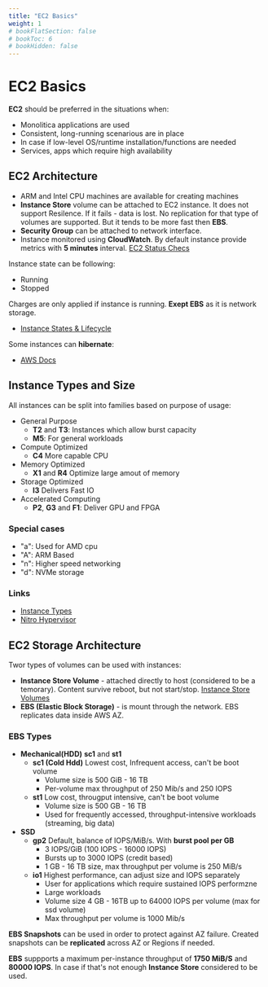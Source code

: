 ```yaml
---
title: "EC2 Basics"
weight: 1
# bookFlatSection: false
# bookToc: 6
# bookHidden: false
---
```

# EC2 Basics

**EC2** should be preferred in the situations when:
* Monolitica applications are used
* Consistent, long-running scenarious are in place
* In case if low-level OS/runtime installation/functions are needed
* Services, apps which require high availability

## EC2 Architecture
* ARM and Intel CPU machines are available for creating machines
* **Instance Store** volume can be attached to EC2 instance. It does not support Resilence. If it fails - data is lost. No replication for that type of volumes are supported. But it tends to be more fast then **EBS**.
* **Security Group** can be attached to network interface.
* Instance monitored using **CloudWatch**. By default instance provide metrics with __5 minutes__ interval. 
[EC2 Status Checs](https://docs.aws.amazon.com/AWSEC2/latest/UserGuide/monitoring-system-instance-status-check.html)

Instance state can be following:
* Running
* Stopped

Charges are only applied if instance is running. **Exept EBS** as it is network storage.
* [Instance States & Lifecycle](https://docs.aws.amazon.com/AWSEC2/latest/UserGuide/ec2-instance-lifecycle.html)

Some instances can **hibernate**:
* [AWS Docs](https://docs.aws.amazon.com/AWSEC2/latest/UserGuide/Hibernate.html)

## Instance Types and Size
All instances can be split into families based on purpose of usage:
* General Purpose
    * **T2** and **T3**: Instances which allow burst capacity
    * **M5**: For general workloads
* Compute Optimized
    * **C4** More capable CPU
* Memory Optimized
    * **X1** and **R4** Optimize large amout of memory
* Storage Optimized
    * **I3** Delivers Fast IO
* Accelerated Computing
    * **P2**, **G3** and **F1**: Deliver GPU and FPGA

### Special cases
* "a": Used for AMD cpu
* "A": ARM Based
* "n": Higher speed networking
* "d": NVMe storage
### Links

* [Instance Types](https://aws.amazon.com/ec2/instance-types/)
* [Nitro Hypervisor](https://www.youtube.com/watch?v=e8DVmwj3OEs)

## EC2 Storage Architecture
Twor types of volumes can be used with instances:
* **Instance Store Volume** - attached directly to host (considered to be a temorary). Content survive reboot, but not start/stop.
[Instance Store Volumes](https://docs.aws.amazon.com/AWSEC2/latest/UserGuide/InstanceStorage.html)
* **EBS (Elastic Block Storage)** - is mount through the network. EBS replicates data inside AWS AZ.

### EBS Types
* **Mechanical(HDD)** **sc1** and **st1**
    * **sc1 (Cold Hdd)** Lowest cost, Infrequent access, can't be boot volume
        * Volume size is 500 GiB - 16 TB
        * Per-volume max throughput of 250 Mib/s and 250 IOPS
    * **st1** Low cost, througput intensive, can't be boot volume
        * Volume size is 500 GB - 16 TB
        * Used for frequently accessed, throughput-intensive workloads (streaming, big data)
* **SSD**
    * **gp2** Default, balance of IOPS/MiB/s. With **burst pool per GB**
        * 3 IOPS/GiB (100 IOPS - 16000 IOPS)
        * Bursts up to 3000 IOPS (credit based)
        * 1 GB - 16 TB size, max throughput per volume is 250 MiB/s
    * **io1** Highest performance, can adjust size and IOPS separately
        * User for applications which require sustained IOPS performzne
        * Large workloads
        * Volume size 4 GB - 16TB up to 64000 IOPS per volume (max for ssd volume)
        * Max throughput per volume is 1000 Mib/s

**EBS Snapshots** can be used in order to protect against AZ failure. Created snapshots can be **replicated** across AZ or Regions if needed.

**EBS** suppports a maximum per-instance throughput of **1750 MiB/S** and **80000 IOPS**. In case if that's not enough **Instance Store** considered to be used.
